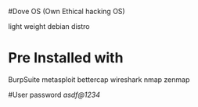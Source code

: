 #Dove OS (Own Ethical hacking OS)

light weight debian distro  

# Pre Installed with 

BurpSuite 
metasploit 
bettercap
wireshark 
nmap 
zenmap 


#User password
*asdf@1234*
